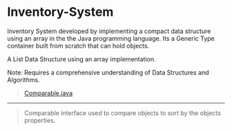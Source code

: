 # Inventory-System
Inventory System developed by implementing a compact data structure using an array in the the Java programming language. Its a Generic Type container built from scratch that can hold objects.

A List Data Structure using an array implementation.

Note: Requires a comprehensive understanding of Data Structures and Algorithms.



> [Comparable.java](https://github.com/Joseph-Pepe/Inventory-System/blob/master/Comparable.java)
---
> Comparable interface used to compare objects to sort by the objects properties.

